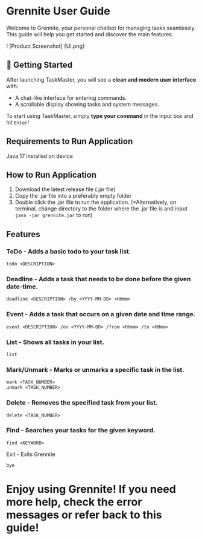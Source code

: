 # Grennite User Guide
Welcome to Grennite, your personal chatbot for managing tasks seamlessly. This guide will help you get started and discover the main features.

! [Product Screenshot] {Ui.png}


## 🚀 Getting Started

After launching TaskMaster, you will see a **clean and modern user interface** with:
- A chat-like interface for entering commands.
- A scrollable display showing tasks and system messages.

To start using TaskMaster, simply **type your command** in the input box and hit `Enter`!


## Requirements to Run Application

Java 17 installed on device

## How to Run Application

1. Download the latest release file (.jar file)
2. Copy the .jar file into a preferably empty folder
3. Double click the .jar file to run the application.
   (*Alternatively, on terminal, change directory to the folder where the .jar file is and input `java -jar grennite.jar` to run)

## Features
### ToDo - Adds a basic todo to your task list.
```
todo <DESCRIPTION>
```

### Deadline - Adds a task that needs to be done before the given date-time.
```
deadline <DESCRIPTION> /by <YYYY-MM-DD> <HHmm>
```
 

### Event - Adds a task that occurs on a given date and time range.
```
event <DESCRIPTION> /on <YYYY-MM-DD> /from <HHmm> /to <HHmm>
```


### List - Shows all tasks in your list.
```
list
```

### Mark/Unmark - Marks or unmarks a specific task in the list.
```
mark <TASK_NUMBER>
unmark <TASK_NUMBER>
```

### Delete - Removes the specified task from your list.
```
delete <TASK_NUMBER>
```


### Find - Searches your tasks for the given keyword.
```
find <KEYWORD>
```


Exit - Exits Grennite
```
bye
```

# Enjoy using Grennite! If you need more help, check the error messages or refer back to this guide!

